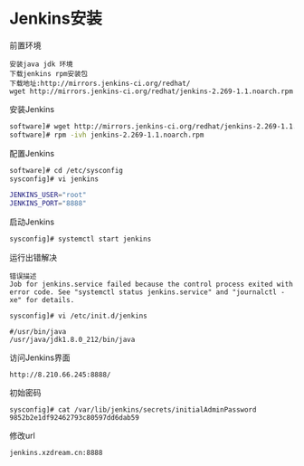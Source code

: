 # Jenkins安装

前置环境

```
安装java jdk 环境
下载jenkins rpm安装包
下载地址:http://mirrors.jenkins-ci.org/redhat/
wget http://mirrors.jenkins-ci.org/redhat/jenkins-2.269-1.1.noarch.rpm
```

安装Jenkins

```bash
software]# wget http://mirrors.jenkins-ci.org/redhat/jenkins-2.269-1.1.noarch.rpm
software]# rpm -ivh jenkins-2.269-1.1.noarch.rpm
```

配置Jenkins

```bash
software]# cd /etc/sysconfig
sysconfig]# vi jenkins

JENKINS_USER="root"
JENKINS_PORT="8888"
```

启动Jenkins

```bash
sysconfig]# systemctl start jenkins
```

运行出错解决

```
错误描述
Job for jenkins.service failed because the control process exited with error code. See "systemctl status jenkins.service" and "journalctl -xe" for details.

sysconfig]# vi /etc/init.d/jenkins

#/usr/bin/java
/usr/java/jdk1.8.0_212/bin/java
```

访问Jenkins界面

```
http://8.210.66.245:8888/
```

初始密码

```
sysconfig]# cat /var/lib/jenkins/secrets/initialAdminPassword
9852b2e1df92462793c80597dd6dab59
```

修改url

```
jenkins.xzdream.cn:8888
```

